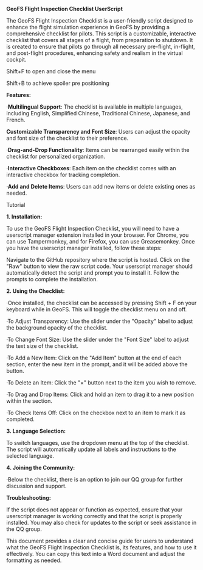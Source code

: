 
****GeoFS Flight Inspection Checklist UserScript****

The GeoFS Flight Inspection Checklist is a user-friendly script designed to enhance the flight simulation experience in GeoFS by providing a comprehensive checklist for pilots. This script is a customizable, interactive checklist that covers all stages of a flight, from preparation to shutdown. It is created to ensure that pilots go through all necessary pre-flight, in-flight, and post-flight procedures, enhancing safety and realism in the virtual cockpit.


Shift+F to open and close the menu

Shift+B to achieve spoiler pre positioning


**Features:**

·**Multilingual Support**: The checklist is available in multiple languages, including English, Simplified Chinese, Traditional Chinese, Japanese, and French.

**Customizable Transparency and Font Size**: Users can adjust the opacity and font size of the checklist to their preference.

·**Drag-and-Drop Functionality**: Items can be rearranged easily within the checklist for personalized organization.

·**Interactive Checkboxes**: Each item on the checklist comes with an interactive checkbox for tracking completion.

·**Add and Delete Items**: Users can add new items or delete existing ones as needed.




Tutorial

**1. Installation:**

To use the GeoFS Flight Inspection Checklist, you will need to have a userscript manager extension installed in your browser. For Chrome, you can use Tampermonkey, and for Firefox, you can use Greasemonkey. Once you have the userscript manager installed, follow these steps:

Navigate to the GitHub repository where the script is hosted.
Click on the "Raw" button to view the raw script code.
Your userscript manager should automatically detect the script and prompt you to install it. Follow the prompts to complete the installation.





**2. Using the Checklist:**

·Once installed, the checklist can be accessed by pressing Shift + F on your keyboard while in GeoFS. This will toggle the checklist menu on and off.

·To Adjust Transparency: Use the slider under the "Opacity" label to adjust the background opacity of the checklist.

·To Change Font Size: Use the slider under the "Font Size" label to adjust the text size of the checklist.

·To Add a New Item: Click on the "Add Item" button at the end of each section, enter the new item in the prompt, and it will be added above the button.

·To Delete an Item: Click the "×" button next to the item you wish to remove.

·To Drag and Drop Items: Click and hold an item to drag it to a new position within the section.

·To Check Items Off: Click on the checkbox next to an item to mark it as completed.





**3. Language Selection:**

To switch languages, use the dropdown menu at the top of the checklist. The script will automatically update all labels and instructions to the selected language.





**4. Joining the Community:**

·Below the checklist, there is an option to join our QQ group for further discussion and support.




**Troubleshooting:**

If the script does not appear or function as expected, ensure that your userscript manager is working correctly and that the script is properly installed. You may also check for updates to the script or seek assistance in the QQ group.

This document provides a clear and concise guide for users to understand what the GeoFS Flight Inspection Checklist is, its features, and how to use it effectively. You can copy this text into a Word document and adjust the formatting as needed.
